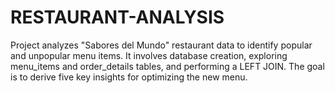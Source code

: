 # RESTAURANT-ANALYSIS
Project analyzes "Sabores del Mundo" restaurant data to identify popular and unpopular menu items. It involves database creation, exploring menu_items and order_details tables, and performing a LEFT JOIN. The goal is to derive five key insights for optimizing the new menu.
